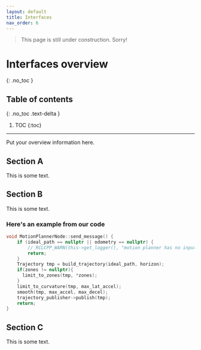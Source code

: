 ```yaml
---
layout: default
title: Interfaces
nav_order: 6
---
```

> This page is still under construction. Sorry!
# Interfaces overview
{: .no_toc }

## Table of contents
{: .no_toc .text-delta }

1. TOC
{:toc}

---

Put your overview information here.

## Section A
This is some text.

## Section B
This is some text.

### Here's an example from our code
```cpp
void MotionPlannerNode::send_message() {
    if (ideal_path == nullptr || odometry == nullptr) {
        // RCLCPP_WARN(this->get_logger(), "motion planner has no input path, skipping...");
        return;
    }
    Trajectory tmp = build_trajectory(ideal_path, horizon);
    if(zones != nullptr){
      limit_to_zones(tmp, *zones);
    }
    limit_to_curvature(tmp, max_lat_accel);
    smooth(tmp, max_accel, max_decel);
    trajectory_publisher->publish(tmp);
    return;
}
```

## Section C
This is some text.
